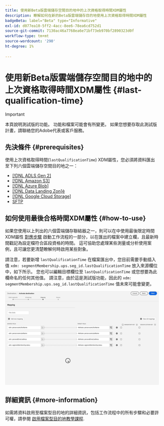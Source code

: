 ```yaml
---
title: 使用新Beta版雲端儲存空間目的地中的上次資格取得時間XDM屬性
description: 瞭解如何在新的Beta版雲端儲存目的地使用上次資格取得時間XDM屬性
badgeBeta: label="Beta" type="Informative"
exl-id: d077ea10-5ff2-4acc-8ee6-78ea6cd752d1
source-git-commit: 7130ac46a7768ea6e71bf73eb970bf2890323d0f
workflow-type: tm+mt
source-wordcount: '290'
ht-degree: 1%

---
```


# 使用新Beta版雲端儲存空間目的地中的上次資格取得時間XDM屬性 {#last-qualification-time}

>[!IMPORTANT]
> 
>本頁說明測試版的功能。 功能和檔案可能會有所變更。 如果您想要存取此測試版計畫，請聯絡您的Adobe代表或客戶服務。

## 先決條件 {#prerequisites}

使用上次資格取得時間(`lastQualificationTime`) XDM屬性，您必須將資料匯出至下列六個雲端儲存空間目的地之一：

* [[!DNL ADLS Gen 2]](/help/destinations/catalog/cloud-storage/adls-gen2.md)
* [[!DNL Amazon S3]](/help/destinations/catalog/cloud-storage/amazon-s3.md)
* [[!DNL Azure Blob]](/help/destinations/catalog/cloud-storage/azure-blob.md)
* [[!DNL Data Landing Zon]è](/help/destinations/catalog/cloud-storage/data-landing-zone.md)
* [[!DNL Google Cloud Storage]](/help/destinations/catalog/cloud-storage/google-cloud-storage.md)
* [SFTP](/help/destinations/catalog/cloud-storage/sftp.md)

## 如何使用最後合格時間XDM屬性 {#how-to-use}

如果您使用以上列出的六個雲端儲存聯結器之一，則可以在中使用最後限定時間XDM屬性 [對應步驟](/help/destinations/ui/activate-batch-profile-destinations.md#mapping) 啟動工作流程的一部分，以在匯出的檔案中建立欄，且最新時間戳記為設定檔符合區段資格的時間。 這可協助您處理某些測量或分析使用案例，且可讓您更清楚瞭解何時啟用某些對象。

請注意，若要新增 `lastQualificationTime` 在檔案匯出中，您目前需要手動插入值 `xdm: segmentMembership.ups.seg_id.lastQualificationTime` 放入來源欄位中，如下所示。 您也可以編輯目標欄位至 `lastQualificationTime` 或您想要為此欄命名的任何其他值。 請注意，由於這是測試版功能，因此的 `xdm: segmentMembership.ups.seg_id.lastQualificationTime` 值未來可能會變更。

![熒幕錄製，顯示上次將XDM屬性貼入對應步驟的資格時間](/help/destinations/ui/last-qualification-time.gif)

## 詳細資訊 {#more-information}

如需將資料啟用至檔案型目的地的詳細資訊，包括工作流程中的所有步驟和必要許可權，請參閱 [啟用檔案型目的地教學課程](/help/destinations/ui/activate-batch-profile-destinations.md).
